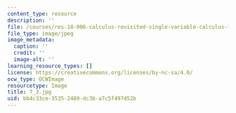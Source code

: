 ```yaml
---
content_type: resource
description: ''
file: /courses/res-18-006-calculus-revisited-single-variable-calculus-fall-2010/bb4c33ce35352489dc3ba7c5f497452b_7_3.jpg
file_type: image/jpeg
image_metadata:
  caption: ''
  credit: ''
  image-alt: ''
learning_resource_types: []
license: https://creativecommons.org/licenses/by-nc-sa/4.0/
ocw_type: OCWImage
resourcetype: Image
title: 7_3.jpg
uid: bb4c33ce-3535-2489-dc3b-a7c5f497452b
---
```

